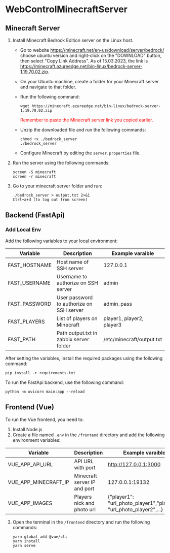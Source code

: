 # WebControlMinecraftServer

## Minecraft Server

1. Install Minecraft Bedrock Edition server on the Linux host.
   - Go to website https://minecraft.net/en-us/download/server/bedrock/ choose ubuntu version and right-click on the "DOWNLOAD" button, then select "Copy Link Address". As of 15.03.2023, the link is https://minecraft.azureedge.net/bin-linux/bedrock-server-1.19.70.02.zip.
   - On your Ubuntu machine, create a folder for your Minecraft server and navigate to that folder.
   - Run the following command:
   
     ```
     wget https://minecraft.azureedge.net/bin-linux/bedrock-server-1.19.70.02.zip
     ```
     <span style="color:red">Remember to paste the Minecraft server link you copied earlier.</span>
     
   - Unzip the downloaded file and run the following commands:
     
     ```
     chmod +x ./bedrock_server
     ./bedrock_server
     ```
     
   - Configure Minecraft by editing the `server.properties` file.

2. Run the server using the following commands:

    ```
    screen -S minecraft
    screen -r minecraft
    ```
3. Go to your minecraft server folder and run:
    ```
    ./bedrock_server > output.txt 2>&1
    Ctrl+a+d (to log out from screen)
    ```

## Backend (FastApi)

### Add Local Env

Add the following variables to your local environment:

|    Variable   | Description                                    | Example varaible         |
| ------------- |------------------------------------------------|--------------------------|
| FAST_HOSTNAME | Host name of SSH server                        |127.0.0.1                 |
| FAST_USERNAME | Username to authorize on SSH server            |admin                     |
| FAST_PASSWORD | User password to authorize on SSH server       |admin_pass                |
| FAST_PLAYERS  | List of players on Minecraft                   |player1, player2, player3 |
| FAST_PATH     | Path output.txt in zabbix server folder        |/etc/minecraft/output.txt |

After setting the variables, install the required packages using the following command:
```
pip install -r requirements.txt
```
To run the FastApi backend, use the following command:
```
python -m uvicorn main:app --reload
```

## Frontend (Vue)

To run the Vue frontend, you need to:

1. Install Node.js
2. Create a file named `.env` in the `/frontend` directory and add the following environment variables:

|    Variable          | Description                                    | Example varaible                                                  |
| -------------------- |------------------------------------------------|-------------------------------------------------------------------|
| VUE_APP_API_URL      | API URL with port                              |http://127.0.0.1:3000                                              |
| VUE_APP_MINECRAFT_IP | Minecraft server IP and port                   |127.0.0.1:19132                                                    |
| VUE_APP_IMAGES       | Players nick and photo url                     |{"player1": "url_photo_player1","player2": "url_photo_player2",...}|

3. Open the terminal in the `/frontend` directory and run the following commands:
    ```
    yarn global add @vue/cli
    yarn install
    yarn serve
    ```
